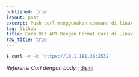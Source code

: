 ```yaml
---
published: true
layout: post
excerpt: Push curl menggunakan command di linux
tag: Github
title: Cara Hit API Dengan Format Curl di Linux
raw_title: true
---
```

```sh
$ curl -v -k 'https://10.1.181.36:2532'
```
*Referensi Curl dengan body :* <a href="https://www.freecodecamp.org/news/openssl-command-cheatsheet-b441be1e8c4a/" 				
     title="openssl">disini</a>
